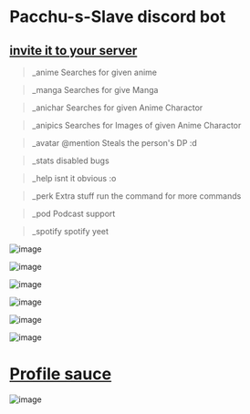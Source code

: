 # Pacchu-s-Slave discord bot

 ## [invite it to your server](https://discord.com/api/oauth2/authorize?client_id=709426015759368282&permissions=0&scope=bot)

> _anime  Searches for given anime

> _manga Searches for give Manga

> _anichar Searches for given Anime Charactor

> _anipics Searches for Images of given Anime Charactor

> _avatar @mention Steals the person's DP :d

> _stats disabled bugs

> _help isnt it obvious :o

> _perk Extra stuff run the command for more commands

> _pod Podcast support

> _spotify spotify yeet

![image](https://user-images.githubusercontent.com/37984032/116567942-b629aa00-a925-11eb-802d-47b25c63f8a6.png)

![image](https://user-images.githubusercontent.com/37984032/116387756-be57eb80-a838-11eb-8121-31f3c23bd668.png)

![image](https://user-images.githubusercontent.com/37984032/116387840-d891c980-a838-11eb-8880-a54110722704.png)

![image](https://user-images.githubusercontent.com/37984032/114234535-875e8a80-999c-11eb-8fb4-2a36ffe310ee.png)

![image](https://user-images.githubusercontent.com/37984032/114234600-9f360e80-999c-11eb-8bb3-a23f69198243.png)

![image](https://user-images.githubusercontent.com/37984032/114234663-b2e17500-999c-11eb-804a-ca3802562234.png)

# [Profile sauce](https://www.instagram.com/retarded_humans/)

![image](https://user-images.githubusercontent.com/37984032/114234321-3a7ab400-999c-11eb-8382-3894877caec4.png)
